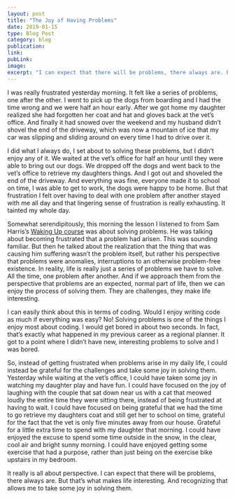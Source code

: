 ```yaml
---
layout: post
title: "The Joy of Having Problems"
date: 2019-01-15
type: Blog Post
category: blog
publication:
link:
pubLink:
image:
excerpt: "I can expect that there will be problems, there always are. But that’s what makes life interesting. And recognizing that allows me to take some joy in solving them."
---
```


I was really frustrated yesterday morning. It felt like a series of problems, one after the other. I went to pick up the dogs from boarding and I had the time wrong and we were half an hour early. After we got home my daughter realized she had forgotten her coat and hat and gloves back at the vet’s office. And finally it had snowed over the weekend and my husband didn’t shovel the end of the driveway, which was now a mountain of ice that my car was slipping and sliding around on every time I had to drive over it.

I did what I always do, I set about to solving these problems, but I didn’t enjoy any of it. We waited at the vet’s office for half an hour until they were able to bring out our dogs. We dropped off the dogs and went back to the vet’s office to retrieve my daughters things. And I got out and shoveled the end of the driveway. And everything was fine, everyone made it to school on time, I was able to get to work, the dogs were happy to be home. But that frustration I felt over having to deal with one problem after another stayed with me all day and that lingering sense of frustration is really exhausting. It tainted my whole day.

Somewhat serendipitously, this morning the lesson I listened to from Sam Harris’s [Waking Up course](https://samharris.org) was about solving problems. He was talking about becoming frustrated that a problem had arisen. This was sounding familiar. But then he talked about the realization that the thing that was causing him suffering wasn’t the problem itself, but rather his perspective that problems were anomalies, interruptions to an otherwise problem-free existence. In reality, life is really just a series of problems we have to solve. All the time, one problem after another. And if we approach them from the perspective that problems are an expected, normal part of life, then we can enjoy the process of solving them. They are challenges, they make life interesting.

I can easily think about this in terms of coding. Would I enjoy writing code as much if everything was easy? No! Solving problems is one of the things I enjoy most about coding. I would get bored in about two seconds. In fact, that’s exactly what happened in my previous career as a regional planner. It got to a point where I didn’t have new, interesting problems to solve and I was bored.

So, instead of getting frustrated when problems arise in my daily life, I could instead be grateful for the challenges and take some joy in solving them. Yesterday while waiting at the vet’s office, I could have taken some joy in watching my daughter play and have fun. I could have focused on the joy of laughing with the couple that sat down near us with a cat that meowed loudly the entire time they were sitting there, instead of being frustrated at having to wait. I could have focused on being grateful that we had the time to go retrieve my daughters coat and still get her to school on time, grateful for the fact that the vet is only five minutes away from our house. Grateful for a little extra time to spend with my daughter that morning. I could have enjoyed the excuse to spend some time outside in the snow, in the clear, cool air and bright sunny morning. I could have enjoyed getting some exercise that had a purpose, rather than just being on the exercise bike upstairs in my bedroom.

It really is all about perspective. I can expect that there will be problems, there always are. But that’s what makes life interesting. And recognizing that allows me to take some joy in solving them.